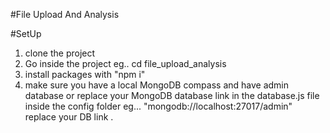 #File Upload And Analysis

#SetUp
1. clone the project
2. Go inside the project eg.. cd file_upload_analysis
3. install packages with "npm i"
4. make sure you have a local MongoDB compass and have admin database
   or
   replace your MongoDB database link in the database.js file inside the config folder
   eg... "mongodb://localhost:27017/admin" replace your DB link .
